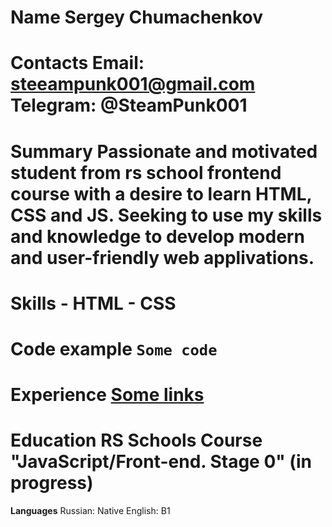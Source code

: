 **Name** 
Sergey Chumachenkov
==========
**Contacts**
Email: steeampunk001@gmail.com
Telegram: @SteamPunk001
==========
**Summary**
Passionate and motivated student from rs school frontend course with a desire to learn HTML, CSS and JS. Seeking to use my skills and knowledge to develop modern and user-friendly web applivations.
==========
**Skills**
\- HTML
\- CSS
==========
**Code example**
`Some code`
==========
**Experience**
[Some links]("google.com")
==========
**Education**
RS Schools Course "JavaScript/Front-end. Stage 0" (in progress)
==========
**Languages**
Russian: Native
English: B1